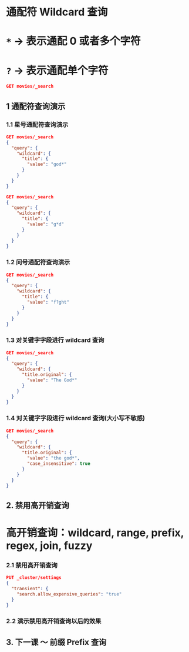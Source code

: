 # 通配符 Wildcard 查询

# `*` -> 表示通配 0 或者多个字符

# `?` -> 表示通配单个字符

```json
GET movies/_search
```

## 1 通配符查询演示

### 1.1 星号通配符查询演示

```json
GET movies/_search
{
  "query": {
    "wildcard": {
      "title": {
        "value": "god*"
      }
    }
  }
}

GET movies/_search
{
  "query": {
    "wildcard": {
      "title": {
        "value": "g*d"
      }
    }
  }
}
```

### 1.2 问号通配符查询演示

```json
GET movies/_search
{
  "query": {
    "wildcard": {
      "title": {
        "value": "f?ght"
      }
    }
  }
}
```

### 1.3 对关键字字段进行 wildcard 查询

```json
GET movies/_search
{
  "query": {
    "wildcard": {
      "title.original": {
        "value": "The God*"
      }
    }
  }
}
```

### 1.4 对关键字字段进行 wildcard 查询(大小写不敏感)

```json
GET movies/_search
{
  "query": {
    "wildcard": {
      "title.original": {
        "value": "the god*",
        "case_insensitive": true
      }
    }
  }
}
```

## 2. 禁用高开销查询

# 高开销查询：wildcard, range, prefix, regex, join, fuzzy

### 2.1 禁用高开销查询

```json
PUT _cluster/settings
{
  "transient": {
    "search.allow_expensive_queries": "true"
  }
}
```

### 2.2 演示禁用高开销查询以后的效果

## 3. 下一课 ～ 前缀 Prefix 查询
